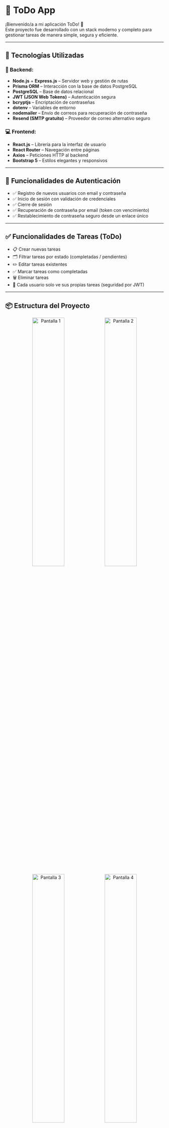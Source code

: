 # 📝 ToDo App

¡Bienvenido/a a mi aplicación ToDo! 🎯  
Este proyecto fue desarrollado con un stack moderno y completo para gestionar tareas de manera simple, segura y eficiente.

---

## 🚀 Tecnologías Utilizadas

### 🧠 Backend:
- **Node.js** + **Express.js** – Servidor web y gestión de rutas
- **Prisma ORM** – Interacción con la base de datos PostgreSQL
- **PostgreSQL** – Base de datos relacional
- **JWT (JSON Web Tokens)** – Autenticación segura
- **bcryptjs** – Encriptación de contraseñas
- **dotenv** – Variables de entorno
- **nodemailer** – Envío de correos para recuperación de contraseña
- **Resend (SMTP gratuito)** – Proveedor de correo alternativo seguro

### 💻 Frontend:
- **React.js** – Librería para la interfaz de usuario
- **React Router** – Navegación entre páginas
- **Axios** – Peticiones HTTP al backend
- **Bootstrap 5** – Estilos elegantes y responsivos

---

## 🔐 Funcionalidades de Autenticación

- ✅ Registro de nuevos usuarios con email y contraseña
- ✅ Inicio de sesión con validación de credenciales
- ✅ Cierre de sesión
- ✅ Recuperación de contraseña por email (token con vencimiento)
- ✅ Restablecimiento de contraseña seguro desde un enlace único

---

## ✅ Funcionalidades de Tareas (ToDo)

- 📋 Crear nuevas tareas
- 🗂️ Filtrar tareas por estado (completadas / pendientes)
- ✏️ Editar tareas existentes
- ✅ Marcar tareas como completadas
- 🗑️ Eliminar tareas
- 👤 Cada usuario solo ve sus propias tareas (seguridad por JWT)

---

## 📦 Estructura del Proyecto
<p align="center">
  <img src="https://github.com/user-attachments/assets/0d5b6f85-9f5d-427d-a36b-b7b12631048b" width="45%" alt="Pantalla 1" />
  <img src="https://github.com/user-attachments/assets/2431b335-ae8e-4778-936b-acbc0c036043" width="45%" alt="Pantalla 2" />
</p>

<p align="center">
  <img src="https://github.com/user-attachments/assets/fad09c92-ea18-4efe-b351-a0b7378afb31" width="45%" alt="Pantalla 3" />
  <img src="https://github.com/user-attachments/assets/06e0c95d-b81f-4ede-8ff3-a225db635a0c" width="45%" alt="Pantalla 4" />
</p>
